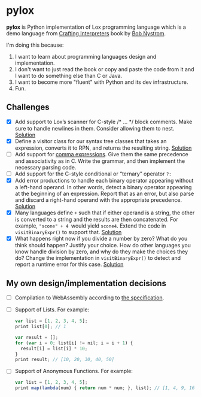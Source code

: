 # pylox

**pylox** is Python implementation of Lox programming language which is a demo language
from [Crafting Interpreters](http://www.craftinginterpreters.com/) book by [Bob Nystrom](https://github.com/munificent).

I'm doing this because:

1. I want to learn about programming languages design and implementation.
2. I don't want to just read the book or copy and paste the code from it and I want to do something else than C or Java.
3. I want to become more "fluent" with Python and its dev infrastructure.
4. Fun.

## Challenges

- [X] Add support to Lox’s scanner for C-style /* ... */ block comments. Make sure to handle newlines in them. Consider
  allowing them to
  nest. [Solution](https://github.com/BaLiKfromUA/pylox/commit/4728a19b990c8e08f5a9d441b4caa59a825f1325)
- [X] Define a visitor class for our syntax tree classes that takes an expression, converts it to RPN, and returns the
  resulting string. [Solution](https://github.com/BaLiKfromUA/pylox/commit/1818796ff74ba32a18bee6597e318c7dcec3f418)
- [ ] Add support for [comma expressions](https://en.wikipedia.org/wiki/Comma_operator). Give them the same precedence
  and associativity as in C. Write the grammar, and then implement the necessary parsing code.
- [ ] Add support for the C-style conditional or “ternary” operator `?:`
- [X] Add error productions to handle each binary operator appearing without a left-hand operand. In other words, detect
  a binary operator appearing at the beginning of an expression. Report that as an error, but also parse and discard a
  right-hand operand with the appropriate
  precedence. [Solution](https://github.com/BaLiKfromUA/pylox/commit/a36d77449bdb175568ab19fdf92b91ca80e126a8)
- [X] Many languages define `+` such that if either operand is a string, the other is converted to a string and the
  results
  are then concatenated. For example, `"scone" + 4 `would yield `scone4`. Extend the code in `visitBinaryExpr()` to
  support that. [Solution](https://github.com/BaLiKfromUA/pylox/commit/b91c23da229ef6c81f30ba6f651d2fa76f8dfa1d)
- [X] What happens right now if you divide a number by zero? What do you think should happen? Justify your choice. How
  do
  other languages you know handle division by zero, and why do they make the choices they do?
  Change the implementation in `visitBinaryExpr()` to detect and report a runtime error for this
  case. [Solution](https://github.com/BaLiKfromUA/pylox/commit/bb5dc4117cb5b6a5947a6165aded331735a9bff4)

## My own design/implementation decisions

- [ ] Compilation to WebAssembly according to [the specification](https://webassembly.github.io/spec/core/index.html).
- [ ] Support of Lists. For example:
  ```javascript
  var list = [1, 2, 3, 4, 5];
  print list[0]; // 1

  var result = [];
  for (var i = 0; list[i] != nil; i = i + 1) {
    result[i] = list[i] * 10;
  }
  print result; // [10, 20, 30, 40, 50]
  ```
- [ ] Support of Anonymous Functions. For example:
  ```javascript
  var list = [1, 2, 3, 4, 5];
  print map(lambda(num) { return num * num; }, list); // [1, 4, 9, 16, 25]
  ```


